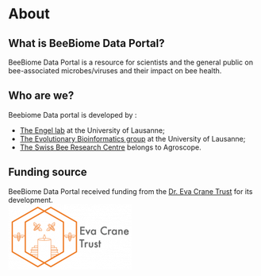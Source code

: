 # About

## What is BeeBiome Data Portal?

BeeBiome Data Portal is a resource for scientists and the general public on bee-associated microbes/viruses and their impact on bee health.

## Who are we?
Beebiome Data portal is developed by :  
- [The Engel lab](https://engelbeelab.com/) at the University of Lausanne;  
- [The Evolutionary Bioinformatics group](https://bioinfo.unil.ch/) at the University of Lausanne;  
- [The Swiss Bee Research Centre](https://www.agroscope.admin.ch/agroscope/en/home/topics/livestock/bees.html) belongs to Agroscope.  

## Funding source
BeeBiome Data Portal received funding from the [Dr. Eva Crane Trust](https://www.evacranetrust.org/page/eva-crane) for its development.  
![Eva Crane logo](https://github.com/BeeBiome-consortium/beebiome-data-portal/raw/master/beebiome-docs/about/assets/eva_crane_logo.png)
